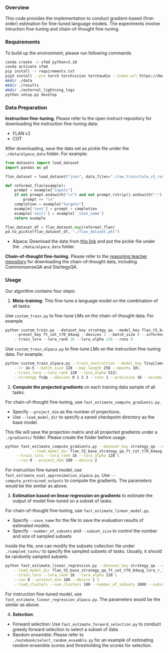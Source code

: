 ### Overview

This code provides the implementation to conduct gradient-based (first-order) estimation for fine-tuned language models. The experiments involve intruction fine-tuning and chain-of-thought fine-tuning. 

### Requirements

To build up the environment, please run following commands.

```bash
conda create -n sfmd python=3.10
conda activate sfmd
pip install -r requirements.txt 
pip3 install --pre torch torchvision torchaudio --index-url https://download.pytorch.org/whl/nightly/cu124  # check the correct version for pytorch nightly about CUDA
mkdir ./data
mkdir ./results
mkdir ./external_lightning_logs
python setup.py develop
```

### Data Preparation

**Instruction fine-tuning**. Please refer to the open instruct repository for downloading the instruction fine-tuning data:

- FLAN v2
- COT

After downloading, save the data set as pickle file under the `./data/alpaca_data` folder.  For example: 

```python
from datasets import load_dataset
import pandas as pd

flan_dataset = load_dataset("json", data_files="./raw_train/tulu_v1_resampled_flan_100k.jsonl")["train"]

def reformat_flan(example):
    prompt = example["inputs"]
    if not prompt.endswith("\n") and not prompt.rstrip().endswith(":"):
        prompt += "\n"
    completion = example["targets"]
    example['text'] = prompt + completion
    example['skill'] = example['_task_name']
    return example

flan_dataset_df = flan_dataset.map(reformat_flan)
pd.to_pickle(flan_dataset_df, "./flan_dataset.pkl")
```

- Alpaca: Download the data from [this link](https://github.com/HazyResearch/skill-it/blob/main/aux_data/alpaca_final.pkl) and put the pickle file under the `./data/alpaca_data` folder.  

**Chain-of-thought fine-tuning.** Please refer to the [reasoning teacher repository](https://github.com/itsnamgyu/reasoning-teacher) for downloading the chain-of-thought data, including CommonsenseQA and StartegyQA. 

### Usage

Our algorithm contains four steps:

1. **Meta-training**: This fine-tune a language model on the combination of all tasks:

Use `custom_train.py` to fine-tune LMs on the chain-of-thought data. For example

```python
python custom_train.py --dataset_key strategy_qa --model_key flan_t5_base --train_key ft_cot \
    --preset_key ft_cot_t70_64aug --devices 1 --batch_size 8 --inference_batch_size 32 \
    --train_lora --lora_rank 16 --lora_alpha 128 --runs 8
```


Use `custom_train_alpaca.py` to fine-tune LMs on the instruction fine-tuning data. For example:

```bash
python custom_train_alpaca.py --train_instruction --model_key TinyLlama/TinyLlama-1.1B-intermediate-step-1431k-3T\
    --lr 2e-5 --batch_size 128 --max_length 256 --epochs 10\
    --train_lora --lora_rank 128 --lora_alpha 512\
    --strategy fsdp --devices 0 1 2 3 --runs 1 --precision 16 --accumulate 1
```

2. **Compute the projected gradients** on each training data sample of all tasks. 

For chain-of-thought fine-tuning, use `fast_estimate_compute_gradients.py`. 

- Specify `--project_dim` as the number of projections. 
- Use `--load_model_dir` to specify a saved checkpoint directory as the base model. 

This file will save the projection matrix and all projected gradients under a `./gradients/` folder. Please create the folder before usage. 

```bash
python fast_estimate_compute_gradients.py --dataset_key strategy_qa --model_key flan_t5_base --preset_key ft_cot_t70_64aug\
			--load_model_dir flan_t5_base_strategy_qa_ft_cot_t70_64aug_lora_r_16_new_run_0/epoch_epoch=17\
     --train_lora --lora_rank 16 --lora_alpha 128 \
     --run 0 --project_dim 100 --device 2 
```

For instruction fine-tuned model, use `fast_estimate_eval_approximation_alpaca.py`. Use `--compute_pretrained_outputs` to compute the gradients. The parameters would be the similar as above. 

3. **Estimation based on linear regression on gradients** to estimate the output of model fine-tuned on a subset of tasks. 

For chain-of-thought fine-tuning, use `fast_estimate_linear_model.py`. 

- Specify `--save_name` for the file to save the evaluation results of estimated models. 
- Specify `--number_of_subsets` and `--subset_size` to control the number and size of sampled subsets

Inside the file, one can modify the subsets collection file under `./sampled_tasks/` to specify the sampled subsets of tasks. Usually, it should be randomly sampled subsets. 

```bash
python fast_estimate_linear_regression.py --dataset_key strategy_qa --model_key flan_t5_base --preset_key ft_cot_t70_64aug\
    --load_model_dir flan_t5_base_strategy_qa_ft_cot_t70_64aug_lora_r_16_new_run_0/epoch_epoch=17\
    --train_lora --lora_rank 16 --lora_alpha 128 \
    --run 0 --project_dim 100 --device 1 \
    --load_clusters --num_clusters 100 --number_of_subsets 1000 --subset_size 0.5 --scale 0.4
```

For instruction fine-tuned model, use `fast_estimate_linear_regression_alpaca.py`.  The parameters would be the similar as above. 

4. **Selection**: 

- Forward selection: Use `fast_estimate_forward_selection.py` to conduct greedy forward selection to select a subset of data
- Random ensemble: Please refer to `./notebook/select_random_ensemble.py` for an example of estimating random ensemble scores and thresholding the scores for selection. 

